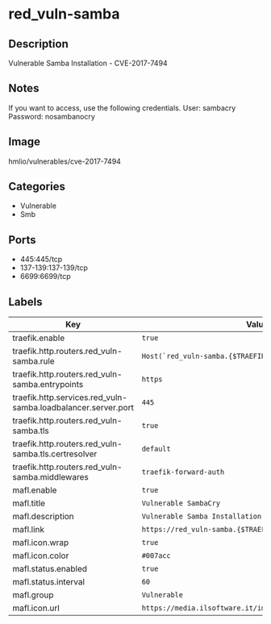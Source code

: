 # red_vuln-samba

## Description
Vulnerable Samba Installation \- CVE\-2017\-7494

## Notes
If you want to access, use the following credentials. User: sambacry Password: nosambanocry

## Image
hmlio/vulnerables/cve-2017-7494

## Categories
- Vulnerable
- Smb

## Ports
- 445:445/tcp
- 137-139:137-139/tcp
- 6699:6699/tcp

## Labels
| Key | Value |
|-----|-------|
| traefik.enable | ```true``` |
| traefik.http.routers.red_vuln-samba.rule | ```Host(`red_vuln-samba.{$TRAEFIK_INGRESS_DOMAIN}`)``` |
| traefik.http.routers.red_vuln-samba.entrypoints | ```https``` |
| traefik.http.services.red_vuln-samba.loadbalancer.server.port | ```445``` |
| traefik.http.routers.red_vuln-samba.tls | ```true``` |
| traefik.http.routers.red_vuln-samba.tls.certresolver | ```default``` |
| traefik.http.routers.red_vuln-samba.middlewares | ```traefik-forward-auth``` |
| mafl.enable | ```true``` |
| mafl.title | ```Vulnerable SambaCry``` |
| mafl.description | ```Vulnerable Samba Installation - CVE-2017-7494``` |
| mafl.link | ```https://red_vuln-samba.{$TRAEFIK_INGRESS_DOMAIN}``` |
| mafl.icon.wrap | ```true``` |
| mafl.icon.color | ```#007acc``` |
| mafl.status.enabled | ```true``` |
| mafl.status.interval | ```60``` |
| mafl.group | ```Vulnerable``` |
| mafl.icon.url | ```https://media.ilsoftware.it/images/500x500/img_15843.jpg``` |

